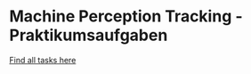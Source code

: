 # Machine Perception Tracking - Praktikumsaufgaben
[Find all tasks here](https://dmu1981.github.io/MPTPraktikum/)

